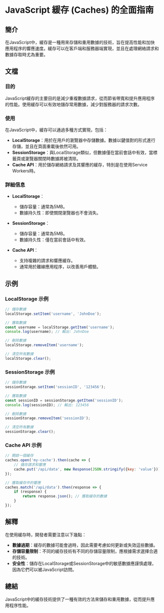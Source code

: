 <!--
Meta Description: # JavaScript 緩存 (Caches) 的全面指南 ## 簡介 在JavaScript中，緩存是一種用來存儲和重用數據的技術，旨在提高性能和加快應用程序的響應速度。緩存可以在客戶端和服務器端實現，並且在處理網絡請求和數據存取時尤為重要。 ## 文檔 ### 目的 JavaScript緩存的...
Meta Keywords: localstorage, sessionstorage, cache, api, username
-->

# JavaScript 緩存 (Caches) 的全面指南

## 簡介
在JavaScript中，緩存是一種用來存儲和重用數據的技術，旨在提高性能和加快應用程序的響應速度。緩存可以在客戶端和服務器端實現，並且在處理網絡請求和數據存取時尤為重要。

## 文檔
### 目的
JavaScript緩存的主要目的是減少重複數據請求，從而節省帶寬和提升應用程序的性能。使用緩存可以有效地儲存常用數據，減少對服務器的請求次數。

### 使用
在JavaScript中，緩存可以通過多種方式實現，包括：
- **LocalStorage**：用於在用戶的瀏覽器中存儲數據。數據以鍵值對的形式進行存儲，並且在頁面重載後依然可用。
- **SessionStorage**：與LocalStorage類似，但數據僅在當前會話中有效，當標籤頁或瀏覽器關閉時數據將被清除。
- **Cache API**：用於儲存網絡請求及其響應的緩存，特別是在使用Service Workers時。

### 詳細信息
- **LocalStorage**：
  - 儲存容量：通常為5MB。
  - 數據持久性：即使關閉瀏覽器也不會消失。
  
- **SessionStorage**：
  - 儲存容量：通常為5MB。
  - 數據持久性：僅在當前會話中有效。

- **Cache API**：
  - 支持複雜的請求和響應緩存。
  - 通常用於離線應用程序，以改善用戶體驗。

## 示例
### LocalStorage 示例
```javascript
// 儲存數據
localStorage.setItem('username', 'JohnDoe');

// 獲取數據
const username = localStorage.getItem('username');
console.log(username); // 輸出: JohnDoe

// 刪除數據
localStorage.removeItem('username');

// 清空所有數據
localStorage.clear();
```

### SessionStorage 示例
```javascript
// 儲存數據
sessionStorage.setItem('sessionID', '123456');

// 獲取數據
const sessionID = sessionStorage.getItem('sessionID');
console.log(sessionID); // 輸出: 123456

// 刪除數據
sessionStorage.removeItem('sessionID');

// 清空所有數據
sessionStorage.clear();
```

### Cache API 示例
```javascript
// 開啟一個緩存
caches.open('my-cache').then(cache => {
    // 儲存請求和響應
    cache.put('/api/data', new Response(JSON.stringify({key: 'value'})));
});

// 獲取緩存中的響應
caches.match('/api/data').then(response => {
    if (response) {
        return response.json(); // 獲取緩存的數據
    }
});
```

## 解釋
在使用緩存時，開發者需要注意以下幾點：
- **數據過期**：緩存的數據可能會過時，因此需要考慮如何更新或失效這些數據。
- **存儲容量限制**：不同的緩存技術有不同的存儲容量限制，應根據需求選擇合適的技術。
- **安全性**：儲存在LocalStorage或SessionStorage中的敏感數據應謹慎處理，因為它們可以被JavaScript訪問。

## 總結
JavaScript中的緩存技術提供了一種有效的方法來儲存和重用數據，從而提升應用程序性能。